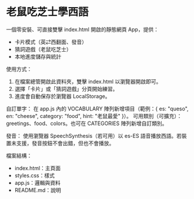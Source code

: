 # 老鼠吃芝士學西語

一個零安裝、可直接雙擊 index.html 開啟的靜態網頁 App，提供：
- 卡片模式（英⇄西翻面、發音）
- 猜詞遊戲（老鼠吃芝士）
- 本地進度儲存與統計

使用方式：
1. 在檔案總管開啟此資料夾，雙擊 index.html 以瀏覽器開啟即可。
2. 選擇「卡片」或「猜詞遊戲」分頁開始練習。
3. 進度會自動保存於瀏覽器 LocalStorage。

自訂單字：
在 app.js 內的 VOCABULARY 陣列新增項目（範例：{ es: "queso", en: "cheese", category: "food", hint: "老鼠最愛" }）。
可用類別（可擴充）：greetings、food、colors。也可在 CATEGORIES 陣列新增自訂類別。

發音：
使用瀏覽器 SpeechSynthesis（若可用）以 es-ES 語音播放西語。若裝置未支援，發音按鈕不會出錯，但也不會播放。

檔案結構：
- index.html：主頁面
- styles.css：樣式
- app.js：邏輯與資料
- README.md：說明

